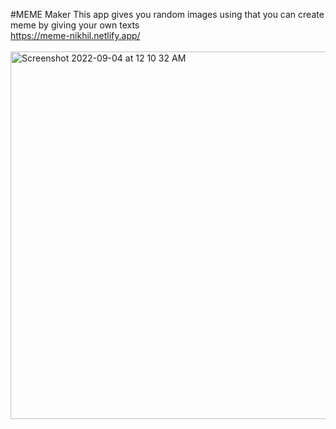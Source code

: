 #MEME Maker
This app gives you random images using that you can create meme by giving your own texts <br>
https://meme-nikhil.netlify.app/
<br><br><img width="588" alt="Screenshot 2022-09-04 at 12 10 32 AM" src="https://user-images.githubusercontent.com/79978972/188284103-2257f61d-29c6-49f9-b582-6c79d49adb4d.png">
